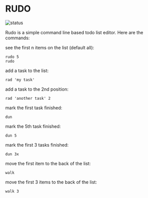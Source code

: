 # RUDO

![status](https://secure.travis-ci.org/mockdeep/rudo.png?branch=master)

Rudo is a simple command line based todo list editor.  Here are the commands:

see the first n items on the list (default all):

```
rudo 5
rudo
```

add a task to the list:

```
rad 'my task'
```

add a task to the 2nd position:

```
rad 'another task' 2
```

mark the first task finished:

```
dun
```

mark the 5th task finished:

```
dun 5
```

mark the first 3 tasks finished:

```
dun 3x
```

move the first item to the back of the list:

```
walk
```

move the first 3 items to the back of the list:

```
walk 3
```
